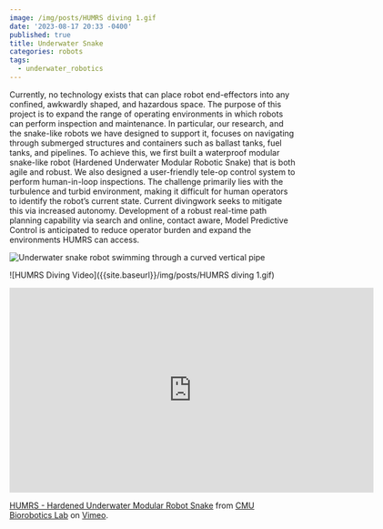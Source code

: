 ```yaml
---
image: /img/posts/HUMRS diving 1.gif
date: '2023-08-17 20:33 -0400'
published: true
title: Underwater Snake
categories: robots
tags:
  - underwater_robotics
---
```

Currently, no technology exists that can place robot end-effectors into any confined, awkwardly shaped, and hazardous space. The purpose of this project is to expand the range of operating environments in which robots can perform inspection and maintenance. In particular, our research, and the snake-like robots we have designed to support it, focuses on navigating through submerged structures and containers such as ballast tanks, fuel tanks, and pipelines. To achieve this, we first built a waterproof modular snake-like robot (Hardened Underwater Modular Robotic Snake) that is both agile and robust. We also designed a user-friendly tele-op control system to perform human-in-loop inspections. The challenge primarily lies with the turbulence and turbid environment, making it difficult for human operators to identify the robot’s current state. Current divingwork seeks to mitigate this via increased autonomy. Development of a robust real-time path planning capability via search and online, contact aware, Model Predictive Control is anticipated to reduce operator burden and expand the environments HUMRS can access.

![Underwater snake robot swimming through a curved vertical pipe]({{site.baseurl}}/img/posts/HUMRS_Vertical_Pipe.gif)

![HUMRS Diving Video]({{site.baseurl}}/img/posts/HUMRS diving 1.gif)


<iframe src="https://player.vimeo.com/video/637676713?h=2164b289fd" width="640" height="360" frameborder="0" allow="autoplay; fullscreen; picture-in-picture" allowfullscreen></iframe>
<p><a href="https://vimeo.com/637676713">HUMRS - Hardened Underwater Modular Robot Snake</a> from <a href="https://vimeo.com/user155212850">CMU Biorobotics Lab</a> on <a href="https://vimeo.com">Vimeo</a>.</p>
